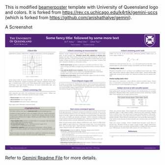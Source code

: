 This is modified [beamerposter](https://ctan.org/pkg/beamerposter?lang=en) template with University of Queensland logo and colors. It is forked from https://rev.cs.uchicago.edu/k4rtik/gemini-uccs (which is forked from https://github.com/anishathalye/gemini). 

A Screenshot

![Screen](screenshot.png)

Refer to [Gemini Readme File](https://github.com/alfurka/gemini-uq/blob/master/gemini-readme.md) for more details.
